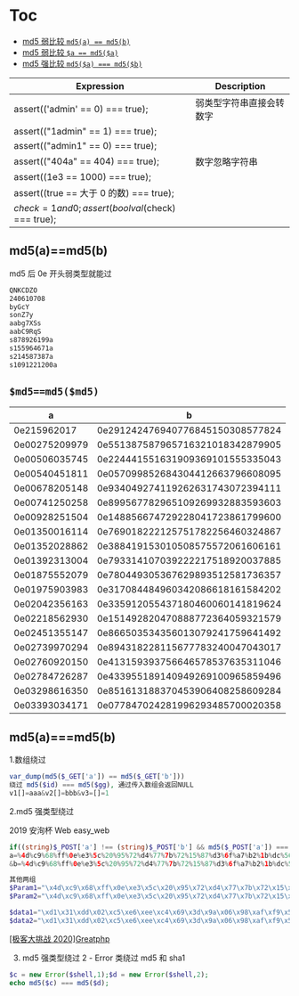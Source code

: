 # Toc

- [md5 弱比较 `md5(a) == md5(b)`](#md5amd5b)
- [md5 弱比较 `$a == md5($a)`](#md5md5md5)
- [md5 强比较 `md5($a) === md5($b)`](#md5amd5b-1)

| Expression                                         | Description              |
| -------------------------------------------------- | ------------------------ |
| assert(('admin' == 0) === true);                   | 弱类型字符串直接会转数字 |
| assert(("1admin" == 1) === true);                  |                          |
| assert(("admin1" == 0) === true);                  |                          |
| assert(("404a" == 404) === true);                  | 数字忽略字符串           |
| assert((1e3 == 1000) === true);                    |
| assert((true == 大于 0 的数) === true);            |                          |
| $check = 1 and 0;assert(boolval($check) === true); |                          |

## md5(a)==md5(b)

md5 后 0e 开头弱类型就能过

```sh
QNKCDZO
240610708
byGcY
sonZ7y
aabg7XSs
aabC9RqS
s878926199a
s155964671a
s214587387a
s1091221200a
```

## `$md5==md5($md5)`

| a             | b                                |
| ------------- | -------------------------------- |
| 0e215962017   | 0e291242476940776845150308577824 |
| 0e00275209979 | 0e551387587965716321018342879905 |
| 0e00506035745 | 0e224441551631909369101555335043 |
| 0e00540451811 | 0e057099852684304412663796608095 |
| 0e00678205148 | 0e934049274119262631743072394111 |
| 0e00741250258 | 0e899567782965109269932883593603 |
| 0e00928251504 | 0e148856674729228041723861799600 |
| 0e01350016114 | 0e769018222125751782256460324867 |
| 0e01352028862 | 0e388419153010508575572061606161 |
| 0e01392313004 | 0e793314107039222217518920037885 |
| 0e01875552079 | 0e780449305367629893512581736357 |
| 0e01975903983 | 0e317084484960342086618161584202 |
| 0e02042356163 | 0e335912055437180460060141819624 |
| 0e02218562930 | 0e151492820470888772364059321579 |
| 0e02451355147 | 0e866503534356013079241759641492 |
| 0e02739970294 | 0e894318228115677783240047043017 |
| 0e02760920150 | 0e413159393756646578537635311046 |
| 0e02784726287 | 0e433955189140949269100965859496 |
| 0e03298616350 | 0e851613188370453906408258609284 |
| 0e03393034171 | 0e077847024281996293485700020358 |

## md5(a)===md5(b)

1.数组绕过

```php
var_dump(md5($_GET['a']) == md5($_GET['b']))
绕过 md5($id) === md5($gg), 通过传入数组会返回NULL
v1[]=aaa&v2[]=bbb&v3=[]=1
```

2.md5 强类型绕过

2019 安洵杯 Web easy_web

```php
if((string)$_POST['a'] !== (string)$_POST['b'] && md5($_POST['a']) === md5($_POST['b']))
a=%4d%c9%68%ff%0e%e3%5c%20%95%72%d4%77%7b%72%15%87%d3%6f%a7%b2%1b%dc%56%b7%4a%3d%c0%78%3e%7b%95%18%af%bf%a2%00%a8%28%4b%f3%6e%8e%4b%55%b3%5f%42%75%93%d8%49%67%6d%a0%d1%55%5d%83%60%fb%5f%07%fe%a2
&b=%4d%c9%68%ff%0e%e3%5c%20%95%72%d4%77%7b%72%15%87%d3%6f%a7%b2%1b%dc%56%b7%4a%3d%c0%78%3e%7b%95%18%af%bf%a2%02%a8%28%4b%f3%6e%8e%4b%55%b3%5f%42%75%93%d8%49%67%6d%a0%d1%d5%5d%83%60%fb%5f%07%fe%a2

其他两组
$Param1="\x4d\xc9\x68\xff\x0e\xe3\x5c\x20\x95\x72\xd4\x77\x7b\x72\x15\x87\xd3\x6f\xa7\xb2\x1b\xdc\x56\xb7\x4a\x3d\xc0\x78\x3e\x7b\x95\x18\xaf\xbf\xa2\x00\xa8\x28\x4b\xf3\x6e\x8e\x4b\x55\xb3\x5f\x42\x75\x93\xd8\x49\x67\x6d\xa0\xd1\x55\x5d\x83\x60\xfb\x5f\x07\xfe\xa2";
$Param2="\x4d\xc9\x68\xff\x0e\xe3\x5c\x20\x95\x72\xd4\x77\x7b\x72\x15\x87\xd3\x6f\xa7\xb2\x1b\xdc\x56\xb7\x4a\x3d\xc0\x78\x3e\x7b\x95\x18\xaf\xbf\xa2\x02\xa8\x28\x4b\xf3\x6e\x8e\x4b\x55\xb3\x5f\x42\x75\x93\xd8\x49\x67\x6d\xa0\xd1\xd5\x5d\x83\x60\xfb\x5f\x07\xfe\xa2";

$data1="\xd1\x31\xdd\x02\xc5\xe6\xee\xc4\x69\x3d\x9a\x06\x98\xaf\xf9\x5c\x2f\xca\xb5\x07\x12\x46\x7e\xab\x40\x04\x58\x3e\xb8\xfb\x7f\x89\x55\xad\x34\x06\x09\xf4\xb3\x02\x83\xe4\x88\x83\x25\xf1\x41\x5a\x08\x51\x25\xe8\xf7\xcd\xc9\x9f\xd9\x1d\xbd\x72\x80\x37\x3c\x5b\xd8\x82\x3e\x31\x56\x34\x8f\x5b\xae\x6d\xac\xd4\x36\xc9\x19\xc6\xdd\x53\xe2\x34\x87\xda\x03\xfd\x02\x39\x63\x06\xd2\x48\xcd\xa0\xe9\x9f\x33\x42\x0f\x57\x7e\xe8\xce\x54\xb6\x70\x80\x28\x0d\x1e\xc6\x98\x21\xbc\xb6\xa8\x83\x93\x96\xf9\x65\xab\x6f\xf7\x2a\x70";
$data2="\xd1\x31\xdd\x02\xc5\xe6\xee\xc4\x69\x3d\x9a\x06\x98\xaf\xf9\x5c\x2f\xca\xb5\x87\x12\x46\x7e\xab\x40\x04\x58\x3e\xb8\xfb\x7f\x89\x55\xad\x34\x06\x09\xf4\xb3\x02\x83\xe4\x88\x83\x25\x71\x41\x5a\x08\x51\x25\xe8\xf7\xcd\xc9\x9f\xd9\x1d\xbd\xf2\x80\x37\x3c\x5b\xd8\x82\x3e\x31\x56\x34\x8f\x5b\xae\x6d\xac\xd4\x36\xc9\x19\xc6\xdd\x53\xe2\xb4\x87\xda\x03\xfd\x02\x39\x63\x06\xd2\x48\xcd\xa0\xe9\x9f\x33\x42\x0f\x57\x7e\xe8\xce\x54\xb6\x70\x80\xa8\x0d\x1e\xc6\x98\x21\xbc\xb6\xa8\x83\x93\x96\xf9\x65\x2b\x6f\xf7\x2a\x70";
```

[[极客大挑战 2020]Greatphp](https://blog.csdn.net/fmyyy1/article/details/117162062)

3. md5 强类型绕过 2 - Error 类绕过 md5 和 sha1

```php
$c = new Error($shell,1);$d = new Error($shell,2);
echo md5($c) === md5($d);
```
